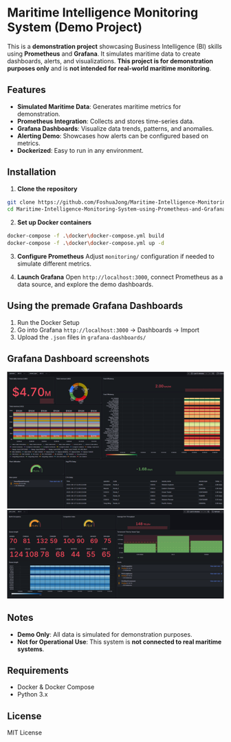 # Maritime Intelligence Monitoring System (Demo Project)

This is a **demonstration project** showcasing Business Intelligence (BI) skills using **Prometheus** and **Grafana**. It simulates maritime data to create dashboards, alerts, and visualizations. **This project is for demonstration purposes only** and is **not intended for real-world maritime monitoring**.

## Features

* **Simulated Maritime Data**: Generates maritime metrics for demonstration.
* **Prometheus Integration**: Collects and stores time-series data.
* **Grafana Dashboards**: Visualize data trends, patterns, and anomalies.
* **Alerting Demo**: Showcases how alerts can be configured based on metrics.
* **Dockerized**: Easy to run in any environment.

## Installation

1. **Clone the repository**

```bash
git clone https://github.com/FoshuaJong/Maritime-Intelligence-Monitoring-System-using-Prometheus-and-Grafana
cd Maritime-Intelligence-Monitoring-System-using-Prometheus-and-Grafana
```

2. **Set up Docker containers**

```bash
docker-compose -f .\docker\docker-compose.yml build
docker-compose -f .\docker\docker-compose.yml up -d
```

3. **Configure Prometheus**
   Adjust `monitoring/` configuration if needed to simulate different metrics.

4. **Launch Grafana**
   Open `http://localhost:3000`, connect Prometheus as a data source, and explore the demo dashboards.


## Using the premade Grafana Dashboards
1. Run the Docker Setup
2. Go into Grafana `http://localhost:3000` -> Dashboards -> Import
3. Upload the `.json` files in `grafana-dashboards/`

## Grafana Dashboard screenshots
![Shipping Companies / Fleet Operators](https://raw.githubusercontent.com/FoshuaJong/Maritime-Intelligence-Monitoring-System-using-Prometheus-and-Grafana/main/grafana-dashboards/images/dashboard_screenshot.png)
![Port Authorities / Terminal Operators](https://raw.githubusercontent.com/FoshuaJong/Maritime-Intelligence-Monitoring-System-using-Prometheus-and-Grafana/main/grafana-dashboards/images/dashboard_screenshot_1.png)

## Notes

* **Demo Only**: All data is simulated for demonstration purposes.
* **Not for Operational Use**: This system is **not connected to real maritime systems**.

## Requirements

* Docker & Docker Compose
* Python 3.x

## License

MIT License
